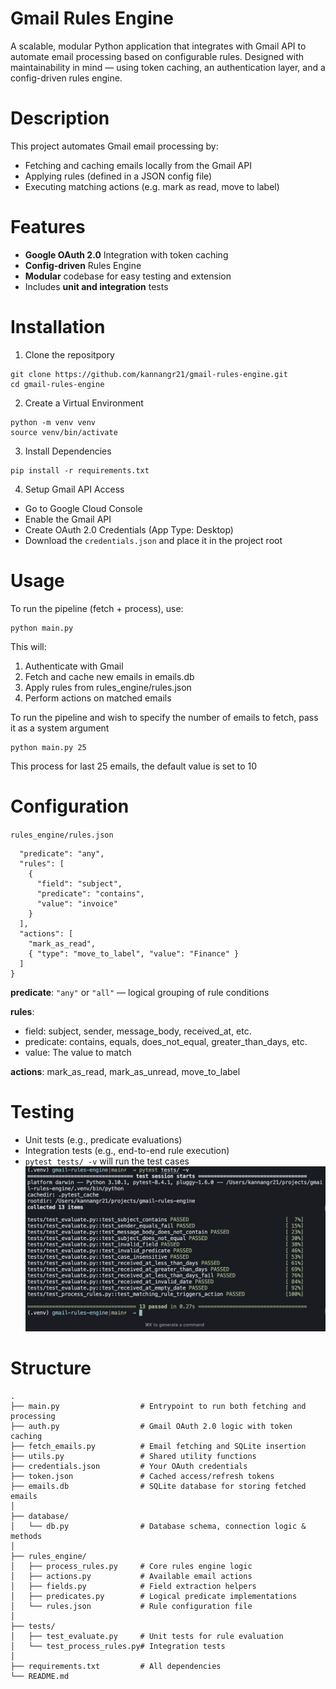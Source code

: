 # Gmail Rules Engine

A scalable, modular Python application that integrates with Gmail API to automate email processing based on configurable rules. Designed with maintainability in mind — using token caching, an authentication layer, and a config-driven rules engine.

# Description

This project automates Gmail email processing by:
- Fetching and caching emails locally from the Gmail API
- Applying rules (defined in a JSON config file)
- Executing matching actions (e.g. mark as read, move to label)

# Features

- **Google OAuth 2.0** Integration with token caching
- **Config-driven** Rules Engine
- **Modular** codebase for easy testing and extension
- Includes **unit and integration** tests

# Installation

1. Clone the repositpory
```
git clone https://github.com/kannangr21/gmail-rules-engine.git
cd gmail-rules-engine
```

2. Create a Virtual Environment
```
python -m venv venv
source venv/bin/activate 
```

3. Install Dependencies
```
pip install -r requirements.txt
```

4. Setup Gmail API Access
- Go to Google Cloud Console
- Enable the Gmail API
- Create OAuth 2.0 Credentials (App Type: Desktop)
- Download the `credentials.json` and place it in the project root

# Usage
To run the pipeline (fetch + process), use:
```
python main.py
```
This will:
1. Authenticate with Gmail
2. Fetch and cache new emails in emails.db
3. Apply rules from rules_engine/rules.json
4. Perform actions on matched emails

To run the pipeline and wish to specify the number of emails to fetch, pass it as a system argument
```
python main.py 25
```
This process for last 25 emails, the default value is set to 10

# Configuration

`rules_engine/rules.json`
```{
  "predicate": "any",
  "rules": [
    {
      "field": "subject",
      "predicate": "contains",
      "value": "invoice"
    }
  ],
  "actions": [
    "mark_as_read",
    { "type": "move_to_label", "value": "Finance" }
  ]
}
```
**predicate**: `"any"` or `"all"` — logical grouping of rule conditions

**rules**: 
- field: subject, sender, message_body, received_at, etc.
- predicate: contains, equals, does_not_equal, greater_than_days, etc.
- value: The value to match

**actions**: mark_as_read, mark_as_unread, move_to_label

# Testing

- Unit tests (e.g., predicate evaluations)
- Integration tests (e.g., end-to-end rule execution)  
- `pytest tests/ -v` will run the test cases
![Test cases](./tests_screenshot.png)

# Structure
```
.
├── main.py                  # Entrypoint to run both fetching and processing
├── auth.py                  # Gmail OAuth 2.0 logic with token caching
├── fetch_emails.py          # Email fetching and SQLite insertion
├── utils.py                 # Shared utility functions
├── credentials.json         # Your OAuth credentials
├── token.json               # Cached access/refresh tokens
├── emails.db                # SQLite database for storing fetched emails
│
├── database/
│   └── db.py                # Database schema, connection logic & methods
│
├── rules_engine/
│   ├── process_rules.py     # Core rules engine logic
│   ├── actions.py           # Available email actions
│   ├── fields.py            # Field extraction helpers
│   ├── predicates.py        # Logical predicate implementations
│   └── rules.json           # Rule configuration file
│
├── tests/
│   ├── test_evaluate.py     # Unit tests for rule evaluation
│   └── test_process_rules.py# Integration tests
│
├── requirements.txt         # All dependencies
└── README.md
```